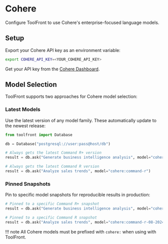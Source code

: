 # Cohere

Configure ToolFront to use Cohere's enterprise-focused language models.

## Setup

Export your Cohere API key as an environment variable:

```bash
export COHERE_API_KEY=<YOUR_COHERE_API_KEY>
```

Get your API key from the [Cohere Dashboard](https://dashboard.cohere.ai/).

## Model Selection

ToolFront supports two approaches for Cohere model selection:

### Latest Models
Use the latest version of any model family. These automatically update to the newest release:

```python
from toolfront import Database

db = Database("postgresql://user:pass@host/db")

# Always gets the latest Command R+ version
result = db.ask("Generate business intelligence analysis", model="cohere:command-r-plus")

# Always gets the latest Command R version  
result = db.ask("Analyze sales trends", model="cohere:command-r")
```

### Pinned Snapshots
Pin to specific model snapshots for reproducible results in production:

```python
# Pinned to a specific Command R+ snapshot
result = db.ask("Generate business intelligence analysis", model="cohere:command-r-plus-08-2024")

# Pinned to a specific Command R snapshot
result = db.ask("Analyze sales trends", model="cohere:command-r-08-2024")
```

!!! note
    All Cohere models must be prefixed with `cohere:` when using with ToolFront.